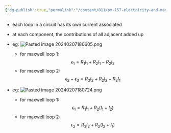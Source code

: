 ```yaml
---
{"dg-publish":true,"permalink":"/content/011/px-157-electricity-and-magnetism/px-157-b-electric-fields/iv-circuits/px-157-b14b-circuits-maxwell-loops/","noteIcon":"1","created":"2024-10-01T18:27:10.141+01:00","updated":"2024-11-26T20:09:01.077+00:00"}
---
```


- each loop in a circuit has its own current associated
- at each component, the contributions of all adjacent added up

- eg: ![Pasted image 20240207180605.png](/img/user/pics/Pasted%20image%2020240207180605.png)
	- for maxwell loop $1:$
$$
\epsilon_{1}= R_{1}I_{1} + R_{2}I_{1} - R_{2}I_{2}
$$
	- for maxwell loop $2:$
$$
\epsilon_{2}-\epsilon_{3}= R_{3}I_{2} + R_{2}I_{2}- R_{2}I_{1}
$$
- eg: ![Pasted image 20240207180724.png](/img/user/pics/Pasted%20image%2020240207180724.png)
	- for maxwell loop $1:$
$$
\epsilon_{1}= R_{1}I_{1}+ R_{2}(I_{1}+I_{2})
$$
	- for maxwell loop $2:$
$$
\epsilon_{2}= R_{3}I_{2} + R_{2}(I_{2}+I_{1})
$$
